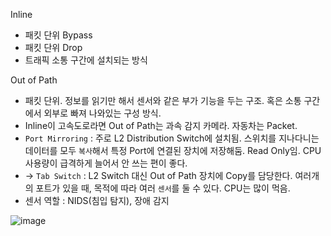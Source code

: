Inline

- 패킷 단위 Bypass
- 패킷 단위 Drop
- 트래픽 소통 구간에 설치되는 방식

Out of Path

- 패킷 단위. 정보를 읽기만 해서 센서와 같은 부가 기능을 두는 구조. 혹은 소통 구간에서 외부로 빠져 나와있는 구성 방식.
- Inline이 고속도로라면 Out of Path는 과속 감지 카메라. 자동차는 Packet.
- `Port Mirroring` : 주로 L2 Distribution Switch에 설치됨. 스위치를 지나다니는 데이터를 모두 `복사`해서 특정 Port에 연결된 장치에 저장해둠. Read Only임. CPU 사용량이 급격하게 늘어서 안 쓰는 편이 좋다.
- → `Tab Switch` : L2 Switch 대신 Out of Path 장치에 Copy를 담당한다. 여러개의 포트가 있을 때, 목적에 따라 여러 `센서`를 둘 수 있다. CPU는 많이 먹음.
- 센서 역할 : NIDS(침입 탐지), 장애 감지

![image](https://github.com/Mingadinga/2023_Study_CS/assets/53958188/fad0f9b5-7061-45e2-bca8-4f0f8778073f)
